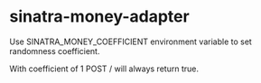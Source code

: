 # sinatra-money-adapter

Use SINATRA_MONEY_COEFFICIENT environment variable to set randomness coefficient.

With coefficient of 1 POST / will always return true.
